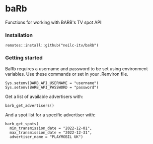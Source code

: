 
# baRb

<!-- badges: start -->
<!-- badges: end -->

Functions for working with BARB's TV spot API

### Installation

```
remotes::install::github("neilc-itv/baRb")
```

### Getting started

BaRb requires a username and password to be set using environment variables.
Use these commands or set in your .Renviron file.

```
Sys.setenv(BARB_API_USERNAME = "username")
Sys.setenv(BARB_API_PASSWORD = "password")
```


Get a list of available advertisers with:

```
barb_get_advertisers()
```

And a spot list for a specific advertiser with:

```
barb_get_spots(
  min_transmission_date = "2022-12-01",
  max_transmission_date = "2022-12-31",
  advertiser_name = "PLAYMOBIL UK")
```
